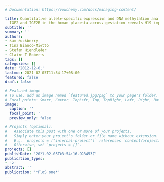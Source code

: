 ```yaml
---
# Documentation: https://wowchemy.com/docs/managing-content/

title: Quantitative allele-specific expression and DNA methylation analysis of H19,
  IGF2 and IGF2R in the human placenta across gestation reveals H19 imprinting plasticity
subtitle: ''
summary: ''
authors:
- Sam Buckberry
- Tina Bianco-Miotto
- Stefan Hiendleder
- Claire T Roberts
tags: []
categories: []
date: '2012-12-01'
lastmod: 2021-02-05T11:54:17+08:00
featured: false
draft: false

# Featured image
# To use, add an image named `featured.jpg/png` to your page's folder.
# Focal points: Smart, Center, TopLeft, Top, TopRight, Left, Right, BottomLeft, Bottom, BottomRight.
image:
  caption: ''
  focal_point: ''
  preview_only: false

# Projects (optional).
#   Associate this post with one or more of your projects.
#   Simply enter your project's folder or file name without extension.
#   E.g. `projects = ["internal-project"]` references `content/project/deep-learning/index.md`.
#   Otherwise, set `projects = []`.
projects: []
publishDate: '2021-02-05T03:54:16.998453Z'
publication_types:
- '2'
abstract: ''
publication: '*PloS one*'
---
```

